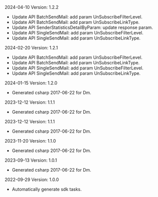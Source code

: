2024-04-10 Version: 1.2.2
- Update API BatchSendMail: add param UnSubscribeFilterLevel.
- Update API BatchSendMail: add param UnSubscribeLinkType.
- Update API SenderStatisticsDetailByParam: update response param.
- Update API SingleSendMail: add param UnSubscribeFilterLevel.
- Update API SingleSendMail: add param UnSubscribeLinkType.


2024-02-20 Version: 1.2.1
- Update API BatchSendMail: add param UnSubscribeFilterLevel.
- Update API BatchSendMail: add param UnSubscribeLinkType.
- Update API SingleSendMail: add param UnSubscribeFilterLevel.
- Update API SingleSendMail: add param UnSubscribeLinkType.


2024-01-15 Version: 1.2.0
- Generated csharp 2017-06-22 for Dm.

2023-12-12 Version: 1.1.1
- Generated csharp 2017-06-22 for Dm.

2023-12-12 Version: 1.1.1
- Generated csharp 2017-06-22 for Dm.

2023-11-20 Version: 1.1.0
- Generated csharp 2017-06-22 for Dm.

2023-09-13 Version: 1.0.1
- Generated csharp 2017-06-22 for Dm.

2022-09-29 Version: 1.0.0
- Automatically generate sdk tasks.

